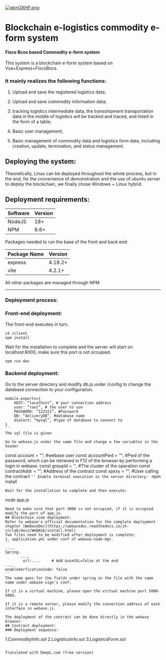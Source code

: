 [![pkm3XHP.png](https://s21.ax1x.com/2024/05/13/pkm3XHP.png)](https://imgse.com/i/pkm3XHP) 



# Blockchain e-logistics commodity e-form system 
#### Fisco Bcos based Commodity e-form system


This system is a blockchain e-form system based on Vue+Express+FiscoBocs.

### It mainly realizes the following functions:

   1. Upload and save the registered logistics data;
  
   2. Upload and save commodity information data;

   3. tracking logistics intermediate data, the transshipment transportation data in the middle of logistics will be tracked and traced, and listed in the form of a table;

   4. Basic user management;

   5. Basic management of commodity data and logistics form data, including creation, update, termination, and status management.

## Deploying the system:

  Theoretically, Linux can be deployed throughout the whole process, but in the end, for the convenience of demonstration and the use of ubuntu server to deploy the blockchain, we finally chose Windows + Linux hybrid.
  
## Deployment requirements:

|Software|Version|
|-|-|
|NodeJS|18+|
|NPM|9.6+|

Packages needed to run the base of the front and back end:

|Package Name|Version|
|-|-|
|express|4.18.2+||vite|4.2.2+||vite
|vite|4.2.1+|

All other packages are managed through NPM

***

### Deployment process:

### Front-end deployment:
The front-end executes in turn.
```
cd /client
npm install
```
Wait for the installation to complete and the server will start on localhost:8000, make sure this port is not occupied.
```
npm run dev
```
### Backend deployment:
Go to the server directory and modify db.js under /config to change the database connection to your configuration.

```
module.exports={
    HOST: “localhost”, # your connection address
    user: “root”, # the user to use
    PASSWORD: “123321”, #Password
    DB: “deliveryDB”, #database name
    dialect: “mysql”, #type of database to connect to
}
``
The sql file is given

Go to webase.js under the same file and change a few variables in the header
```
const account = “”; #webase user
const accountPwd = “”; #Pwd of the password, which can be retrieved in F12 of the browser by performing a login in webase.
const groupId = ''; #The cluster of the operation
const contractAddr = “”; #Address of the contract
const xpxxy = “”; #User calling the contract
``''
Enable terminal execution in the server directory:
``
npm install
```
Wait for the installation to complete and then execute:
```
node app.js
```
Need to make sure that port 3000 is not occupied, if it is occupied modify the port of app.js.
## Blockchain side deployment:
Refer to webase's official documentation for the complete deployment chapter [WeBaseDoc](https://webasedoc.readthedocs.io/zh-cn/lab/docs/WeBASE/install.html)
Two files need to be modified after deployment is complete:
1. application.yml under conf of webase-node-mgr.
``
....
Spring.
       ....
        url:....     # Add &useSSL=false at the end
....
enableVerficationCode: false
``
The same goes for the fields under spring in the file with the same name under webase-sign's conf.

If it is a virtual machine, please open the virtual machine port 5000-5004.

If it is a remote server, please modify the connection address of each interface in webase.js.

The deployment of the contract can be done directly in the webase browser.
## Contract deployment:
### Deployment sequence:
```
1.CommodityInfo.sol
2.LogisticsInfo.sol
3.LogisticsForm.sol
```

Translated with DeepL.com (free version)
